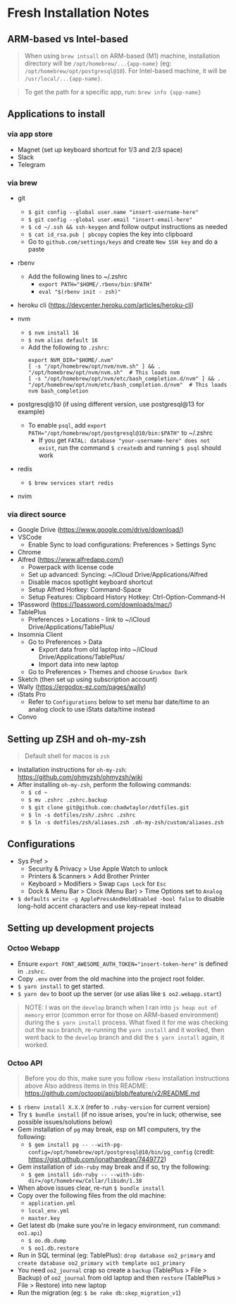 # Fresh Installation Notes

## ARM-based vs Intel-based

> When using `brew intsall` on ARM-based (M1) machine, installation directory will be `/opt/homebrew/...{app-name}` (eg: `/opt/homebrew/opt/postgresql@10`). For Intel-based machine, it will be `/usr/local/...{app-name}`. 

> To get the path for a specific app, run: `brew info {app-name}`


## Applications to install

### via app store
- Magnet (set up keyboard shortcut for 1/3 and 2/3 space)
- Slack
- Telegram

### via brew 
- git
  - `$ git config --global user.name "insert-username-here"`
  - `$ git config --global user.email "insert-email-here"`
  - `$ cd ~/.ssh && ssh-keygen` and follow output instructions as needed
  - `$ cat id_rsa.pub | pbcopy` copies the key into clipboard
  - Go to `github.com/settings/keys` and create `New SSH key` and do a paste
- rbenv
  - Add the following lines to ~/.zshrc 
    - `export PATH="$HOME/.rbenv/bin:$PATH"`
    - `eval "$(rbenv init - zsh)"`
- heroku cli (https://devcenter.heroku.com/articles/heroku-cli)
- nvm
  - `$ nvm install 16`
  - `$ nvm alias default 16`
  - Add the following to `.zshrc`: 
    ```
    export NVM_DIR="$HOME/.nvm"
    [ -s "/opt/homebrew/opt/nvm/nvm.sh" ] && . "/opt/homebrew/opt/nvm/nvm.sh"  # This loads nvm
    [ -s "/opt/homebrew/opt/nvm/etc/bash_completion.d/nvm" ] && . "/opt/homebrew/opt/nvm/etc/bash_completion.d/nvm"  # This loads nvm bash_completion
    ```

- postgresql@10 (if using different version, use postgresql@13 for example)
  - To enable `psql`, add `export PATH="/opt/homebrew/opt/postgresql@10/bin:$PATH"` to ~/.zshrc
    - If you get `FATAL: database "your-username-here" does not exist`, run the command `$ createdb` and running `$ psql` should work
- redis 
  - `$ brew services start redis`

- nvim

### via direct source
- Google Drive (https://www.google.com/drive/download/)
- VSCode
  - Enable Sync to load configurations: Preferences > Settings Sync
- Chrome
- Alfred (https://www.alfredapp.com/) 
  - Powerpack with license code
  - Set up advanced: Syncing: ~/iCloud Drive/Applications/Alfred
  - Disable macos spotlight keyboard shortcut
  - Setup Alfred Hotkey: Command-Space
  - Setup Features: Clipboard History Hotkey: Ctrl-Option-Command-H
- 1Password (https://1password.com/downloads/mac/)
- TablePlus
  - Preferences > Locations - link to ~/iCloud Drive/Applications/TablePlus/
- Insomnia Client
  - Go to Preferences > Data
    - Export data from old laptop into ~/iCloud Drive/Applications/TablePlus/ 
    - Import data into new laptop
  - Go to Preferences > Themes and choose `Gruvbox Dark`
- Sketch (then set up using subscription account)
- Wally (https://ergodox-ez.com/pages/wally)
- iStats Pro 
  - Refer to `Configurations` below to set menu bar date/time to an analog clock to use iStats data/time instead
- Convo

## Setting up ZSH and oh-my-zsh 

> Default shell for macos is `zsh`

- Installation instructions for `oh-my-zsh`: https://github.com/ohmyzsh/ohmyzsh/wiki
- After installing `oh-my-zsh`, perform the following commands:
  - `$ cd ~`
  - `$ mv .zshrc .zshrc.backup`
  - `$ git clone git@github.com:chadwtaylor/dotfiles.git`
  - `$ ln -s dotfiles/zsh/.zshrc .zshrc`
  - `$ ln -s dotfiles/zsh/aliases.zsh .oh-my-zsh/custom/aliases.zsh`

## Configurations

- Sys Pref > 
  - Security & Privacy > Use Apple Watch to unlock
  - Printers & Scanners > Add Brother Printer
  - Keyboard > Modifiers > Swap `Caps Lock` for `Esc`
  - Dock & Menu Bar > Clock (Menu Bar) > Time Options set to `Analog`
- `$ defaults write -g ApplePressAndHoldEnabled -bool false` to disable long-hold accent characters and use key-repeat instead

## Setting up development projects

### Octoo Webapp
- Ensure `export FONT_AWESOME_AUTH_TOKEN="insert-token-here"` is defined in `.zshrc`.
- Copy `.env` over from the old machine into the project root folder.
- `$ yarn install` to get started.
- `$ yarn dev` to boot up the server (or use alias like `$ oo2.webapp.start`)
> NOTE: I was on the `develop` branch when I ran into `js heap out of memory` error (common error for those on ARM-based environment) during the `$ yarn install` process. What fixed it for me was checking out the `main` branch, re-running the `yarn install` and it worked, then went back to the `develop` branch and did the `$ yarn install` again, it worked.
 

### Octoo API
> Before you do this, make sure you follow `rbenv` installation instructions above
> Also address items in this README: https://github.com/octoopi/api/blob/feature/v2/README.md
- `$ rbenv install X.X.X` (refer to `.ruby-version` for current version)
- Try `$ bundle install` (if no issue arises, you're in luck; otherwise, see possible issues/solutions below)
- Gem installation of `pg` may break, esp on M1 computers, try the following:
  - `$ gem install pg -- --with-pg-config=/opt/homebrew/opt/postgresql@10/bin/pg_config` (credit: https://gist.github.com/jonathandean/7449772)
- Gem installation of `idn-ruby` may break and if so, try the following: 
  - `$ gem install idn-ruby -- --with-idn-dir=/opt/homebrew/Cellar/libidn/1.38`
- When above issues clear, re-run `$ bundle install`
- Copy over the following files from the old machine: 
  - `application.yml`
  - `local_env.yml`
  - `master.key`
- Get latest db (make sure you're in legacy environment, run command: `oo1.api`)
  - `$ oo.db.dump`
  - `$ oo1.db.restore`
- Run in SQL terminal (eg: TablePlus): `drop database oo2_primary` and `create database oo2_primary with template oo1_primary`
- You need `oo2_journal` crap so create a `backup` (TablePlus > File > Backup) of `oo2_journal` from old laptop and then `restore` (TablePlus > File > Restore) into new laptop
- Run the migration (eg: `$ be rake db:skep_migration_v1`)
